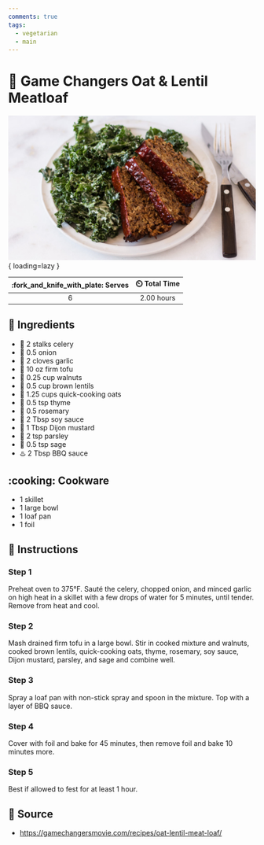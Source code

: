 ```yaml
---
comments: true
tags:
  - vegetarian
  - main
---
```

# :bread: Game Changers Oat & Lentil Meatloaf

![Game Changers Oat & Lentil Meatloaf](../assets/images/game-changers-oat-and-lentil-meatloaf.jpg){ loading=lazy }

| :fork_and_knife_with_plate: Serves | :timer_clock: Total Time |
|:----------------------------------:|:-----------------------: |
| 6 | 2.00 hours |

## :salt: Ingredients

- :leafy_green: 2 stalks celery
- :onion: 0.5 onion
- :garlic: 2 cloves garlic
- :butter: 10 oz firm tofu
- :chestnut: 0.25 cup walnuts
- :curry: 0.5 cup brown lentils
- :ear_of_rice: 1.25 cups quick-cooking oats
- :herb: 0.5 tsp thyme
- :herb: 0.5 rosemary
- :takeout_box: 2 Tbsp soy sauce
- :hotdog: 1 Tbsp Dijon mustard
- :herb: 2 tsp parsley
- :herb: 0.5 tsp sage
- :hotsprings: 2 Tbsp BBQ sauce

## :cooking: Cookware

- 1 skillet
- 1 large bowl
- 1 loaf pan
- 1 foil

## :pencil: Instructions

### Step 1

Preheat oven to 375°F. Sauté the celery, chopped onion, and minced garlic on high heat in a skillet with a few drops of
water for 5 minutes, until tender. Remove from heat and cool.

### Step 2

Mash drained firm tofu in a large bowl. Stir in cooked mixture and walnuts, cooked brown lentils, quick-cooking oats,
thyme, rosemary, soy sauce, Dijon mustard, parsley, and sage and combine well.

### Step 3

Spray a loaf pan with non-stick spray and spoon in the mixture. Top with a layer of BBQ sauce.

### Step 4

Cover with foil and bake for 45 minutes, then remove foil and bake 10 minutes more.

### Step 5

Best if allowed to fest for at least 1 hour.

## :link: Source

- <https://gamechangersmovie.com/recipes/oat-lentil-meat-loaf/>

